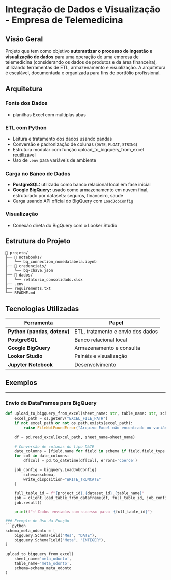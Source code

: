 # Integração de Dados e Visualização - Empresa de Telemedicina

## Visão Geral
Projeto que tem como objetivo **automatizar o processo de ingestão e visualização de dados** para uma operação de uma empresa de telemedicina (considerando os dados de produtos e da área financeira), utilizando ferramentas de ETL, armazenamento e visualização. A arquitetura é escalável, documentada e organizada para fins de portfólio profissional.

## Arquitetura 

### Fonte dos Dados
- planilhas Excel com múltiplas abas

### ETL com Python
- Leitura e tratamento dos dados usando pandas
- Conversão e padronização de colunas (`DATE`, `FLOAT`, `STRING`)
- Estrutura modular com função upload_to_bigquery_from_excel reutilizável
- Uso de `.env` para variáveis de ambiente

### Carga no Banco de Dados
- **PostgreSQL:** utilizado como banco relacional local em fase inicial
- **Google BigQuery:** usado como armazenamento em nuvem final, estruturado por datasets: seguros, financeiro, saude
-  Carga usando API oficial do BigQuery com `LoadJobConfig`

### Visualização
- Conexão direta do BigQuery com o Looker Studio

## Estrutura do Projeto
```text
📁 projeto/
├── 📁 notebooks/
│   └── bq_connection_nomedatabela.ipynb
├── 📁 credenciais/
│   └── bq-chave.json
├── 📁 dados/
│   └── relatorio_consolidado.xlsx
├── .env
├── requirements.txt
└── README.md
```

## Tecnologias Utilizadas
| Ferramenta                  | Papel                              |
| --------------------------- | ---------------------------------- |
| **Python (pandas, dotenv)** | ETL, tratamento e envio dos dados  |
| **PostgreSQL**              | Banco relacional local             |
| **Google BigQuery**         | Armazenamento e consulta           |
| **Looker Studio**           | Painéis e visualização             |
| **Jupyter Notebook**        | Desenvolvimento                    |

## Exemplos
---

### Envio de DataFrames para BigQuery

```python
def upload_to_bigquery_from_excel(sheet_name: str, table_name: str, schema: list):
    excel_path = os.getenv("EXCEL_FILE_PATH")
    if not excel_path or not os.path.exists(excel_path):
        raise FileNotFoundError("Arquivo Excel não encontrado ou variável EXCEL_FILE_PATH não definida.")
        
    df = pd.read_excel(excel_path, sheet_name=sheet_name)

    # Conversão de colunas do tipo DATE
    date_columns = [field.name for field in schema if field.field_type == "DATE"]
    for col in date_columns:
        df[col] = pd.to_datetime(df[col], errors='coerce')

    job_config = bigquery.LoadJobConfig(
        schema=schema,
        write_disposition="WRITE_TRUNCATE"
    )

    full_table_id = f"{project_id}.{dataset_id}.{table_name}"
    job = client.load_table_from_dataframe(df, full_table_id, job_config=job_config)
    job.result()

    print(f"✅ Dados enviados com sucesso para: {full_table_id}")

### Exemplo de Uso da Função
```python
schema_meta_odonto = [
    bigquery.SchemaField("Mes", "DATE"),
    bigquery.SchemaField("Meta", "INTEGER"),
]

upload_to_bigquery_from_excel(
    sheet_name='meta_odonto',
    table_name='meta_odonto',
    schema=schema_meta_odonto
)
